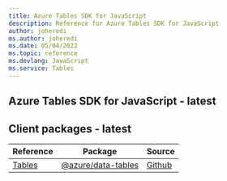 ```yaml
---
title: Azure Tables SDK for JavaScript
description: Reference for Azure Tables SDK for JavaScript
author: joheredi
ms.author: joheredi
ms.date: 05/04/2022
ms.topic: reference
ms.devlang: JavaScript
ms.service: Tables
---
```

## Azure Tables SDK for JavaScript - latest
## Client packages - latest
| Reference | Package | Source |
|---|---|---|
|[Tables](javascript/api/overview/azure/data-tables-readme)|[@azure/data-tables](https://www.npmjs.com/package/@azure/data-tables)|[Github](https://github.com/Azure/azure-sdk-for-js/blob/main/sdk/tables/data-tables)|

